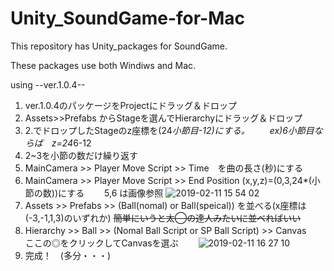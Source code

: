 # Unity_SoundGame-for-Mac
This repository has Unity_packages for SoundGame.

These packages use both Windiws and Mac.

using --ver.1.0.4--
1. ver.1.0.4のパッケージをProjectにドラッグ＆ドロップ
2. Assets>>Prefabs からStageを選んでHierarchyにドラッグ＆ドロップ
3. 2.でドロップしたStageのz座標を(24*小節目-12)にする。
　　ex)6小節目ならば　z=24*6-12
4. 2~3を小節の数だけ繰り返す
5. MainCamera >> Player Move Script >> Time　を曲の長さ(秒)にする
6. MainCamera >> Player Move Script >> End Position (x,y,z)=(0,3,24*(小節の数))にする
　　5,6 は画像参照
   ![2019-02-11 15 54 02](https://user-images.githubusercontent.com/44997646/52549963-3df46e00-2e19-11e9-8b29-06bad65199a6.png)
7. Assets >> Prefabs >> (Ball(nomal) or Ball(speical)) を並べる(x座標は(-3,-1,1,3)のいずれか)
   ~~簡単にいうと太◯の達人みたいに並べればいい~~
8. Hierarchy >> Ball >> (Nomal Ball Script or SP Ball Script) >> Canvas　
　　ここの◎をクリックしてCanvasを選ぶ
　　![2019-02-11 16 27 10](https://user-images.githubusercontent.com/44997646/52550124-194cc600-2e1a-11e9-8d3f-7fd6dcf7a517.png)
9. 完成！　(多分・・・)
　　
